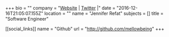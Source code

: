 +++
bio = ""
company = "[Website](http://jenrefat.com) | [Twitter](https://twitter.com/mellowbeing) |"
date = "2016-12-16T21:05:07.155Z"
location = ""
name = "Jennifer Refat"
subjects = []
title = "Software Engineer"

[[social_links]]
  name = "Github"
  url = "http://github.com/mellowbeing"
+++
